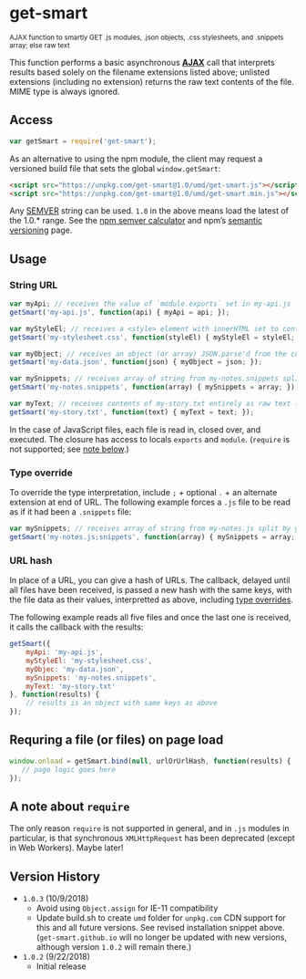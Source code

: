 # get-smart
<sup>AJAX function to smartly GET .js modules, .json objects, .css stylesheets, and .snippets array; else raw text</sup>

This function performs a basic asynchronous [**AJAX**](https://en.wikipedia.org/wiki/Ajax_(programming)) call that interprets results based solely on the filename extensions listed above; unlisted extensions (including no extension) returns the raw text contents of the file. MIME type is always ignored.

## Access

```js
var getSmart = require('get-smart');
```

As an alternative to using the npm module, the client may request a versioned build file that sets the global `window.getSmart`:
```html
<script src="https://unpkg.com/get-smart@1.0/umd/get-smart.js"></script>
<script src="https://unpkg.com/get-smart@1.0/umd/get-smart.min.js"></script>
```
Any [SEMVER](//semver.org) string can be used. `1.0` in the above means load the latest of the 1.0.* range. See the [npm semver calculator](//semver.npmjs.com) and npm’s [semantic versioning](https://docs.npmjs.com/misc/semver) page.

## Usage

### String URL
```js
var myApi; // receives the value of `module.exports` set in my-api.js
getSmart('my-api.js', function(api) { myApi = api; });

var myStyleEl; // receives a <style> element with innerHTML set to contents of my-stylesheet.css
getSmart('my-stylesheet.css', function(styleEl) { myStyleEl = styleEl; });

var myObject; // receives an object (or array) JSON.parse'd from the contents of my-data.json
getSmart('my-data.json', function(json) { myObject = json; });

var mySnippets; // receives array of string from my-notes.snippets split by getSmart.snip ("\n// ---snip---\n")
getSmart('my-notes.snippets', function(array) { mySnippets = array; });

var myText; // receives contents of my-story.txt entirely as raw text (any other extension or no extension)
getSmart('my-story.txt', function(text) { myText = text; });
```

In the case of JavaScript files, each file is read in, closed over, and executed.
The closure has access to locals `exports` and `module`.
(`require` is not supported; see [note below](#a-note-about-require).)

### Type override
To override the type interpretation, include `;` + optional `.` + an alternate extension at end of URL. The following example forces a `.js` file to be read as if it had been a `.snippets` file:
```js
var mySnippets; // receives array of string from my-notes.js split by getSmart.snip ("\n// ---snip---\n")
getSmart('my-notes.js;snippets', function(array) { mySnippets = array; });
```

### URL hash
In place of a URL, you can give a hash of URLs. The callback, delayed until all files have been received, is passed a new hash with the same keys, with the file data as their values, interpretted as above, including [type overrides](#type=override).

The following example reads all five files and once the last one is received, it calls the callback with the results:
```js
getSmart({
    myApi: 'my-api.js',
    myStyleEl: 'my-stylesheet.css',
    myObjec: 'my-data.json',
    mySnippets: 'my-notes.snippets',
    myText: 'my-story.txt'
}, function(results) {
    // results is an object with same keys as above
});
```

## Requring a file (or files) on page load
```js
window.onload = getSmart.bind(null, urlOrUrlHash, function(results) {
   // page logic goes here
});
```

## A note about `require`
The only reason `require` is not supported in general, and in `.js` modules in particular, is that synchronous `XMLHttpRequest` has been deprecated (except in Web Workers). Maybe later!

## Version History
* `1.0.3` (10/9/2018)
   * Avoid using `Object.assign` for IE-11 compatibility
   * Update build.sh to create `umd` folder for `unpkg.com` CDN support for this and all future versions. See revised installation snippet above. (`get-smart.github.io` will no longer be updated with new versions, although version `1.0.2` will remain there.)
* `1.0.2` (9/22/2018)
   * Initial release
